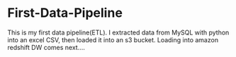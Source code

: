 # First-Data-Pipeline
This is my first data pipeline(ETL). I extracted data from MySQL with python into an excel CSV, then loaded it into an s3 bucket. Loading into amazon redshift DW comes next....

